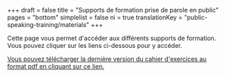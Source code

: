 +++
draft			= false
title			= "Supports de formation prise de parole en public"
pages			= "bottom"
simplelist  	= false
ni				= true
translationKey	= "public-speaking-training/materials"
+++

Cette page vous permet d'accéder aux différents supports de formation. Vous pouvez cliquer sur les liens ci-dessous pour y accéder.

[Vous pouvez télécharger la dernière version du cahier d'exercices au format pdf en cliquant sur ce lien.](/training/cahier-exercices-ideas-on-stage.pdf)
